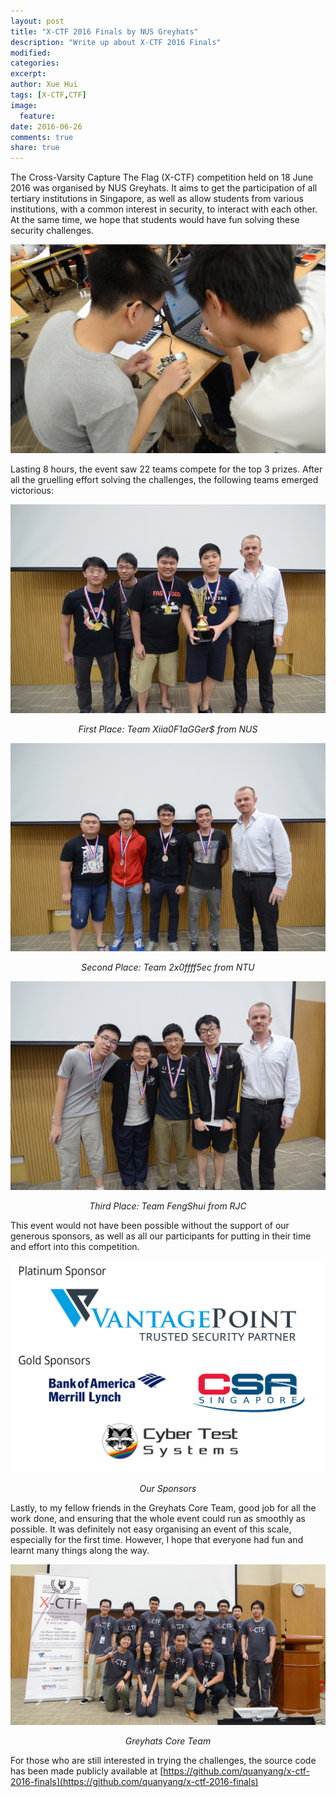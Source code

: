 ```yaml
---
layout: post
title: "X-CTF 2016 Finals by NUS Greyhats"
description: "Write up about X-CTF 2016 Finals"
modified:
categories: 
excerpt:
author: Xue Hui 
tags: [X-CTF,CTF]
image:
  feature:
date: 2016-06-26
comments: true
share: true
---
```


The Cross-Varsity Capture The Flag (X-CTF) competition held on 18 June 2016 was organised by NUS Greyhats. It aims to get the participation of all tertiary institutions in Singapore, as well as allow students from various institutions, with a common interest in security, to interact with each other. At the same time, we hope that students would have fun solving these security challenges.

![Solving the hardware badge challenge](/resources/images/xctf/01.JPG)

Lasting 8 hours, the event saw 22 teams compete for the top 3 prizes. After all the gruelling effort solving the challenges, the following teams emerged victorious:  

![First Place](/resources/images/xctf/first.jpg)
*<center>First Place: Team Xiia0F1aGGer$ from NUS</center>*  

![Second Place](/resources/images/xctf/second.jpg)
*<center>Second Place: Team 2x0ffff5ec from NTU</center>*  

![Third Place](/resources/images/xctf/third.jpg)
*<center>Third Place: Team FengShui from RJC</center>*  

This event would not have been possible without the support of our generous sponsors, as well as all our participants for putting in their time and effort into this competition.  

![Sponsors](/resources/images/xctf/sponsors.jpg)
*<center>Our Sponsors</center>*


Lastly, to my fellow friends in the Greyhats Core Team, good job for all the work done, and ensuring that the whole event could run as smoothly as possible. It was definitely not easy organising an event of this scale, especially for the first time. However, I hope that everyone had fun and learnt many things along the way. 

![Greyhats Core Team](/resources/images/xctf/group_photo.jpg)
*<center>Greyhats Core Team</center>*  


For those who are still interested in trying the challenges, the source code has been made publicly available at [https://github.com/quanyang/x-ctf-2016-finals](https://github.com/quanyang/x-ctf-2016-finals)

